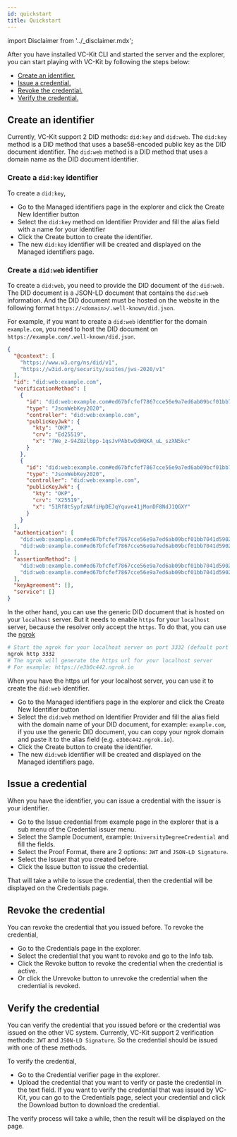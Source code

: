 ```yaml
---
id: quickstart
title: Quickstart
---
```


import Disclaimer from '../\_disclaimer.mdx';

<Disclaimer />

After you have installed VC-Kit CLI and started the server and the explorer, you can start playing with VC-Kit by following the steps below:

- [Create an identifier.](#create-an-identifier)
- [Issue a credential.](#issue-a-credential)
- [Revoke the credential.](#revoke-the-credential)
- [Verify the credential.](#verify-the-credential)

## Create an identifier

Currently, VC-Kit support 2 DID methods: `did:key` and `did:web`. The `did:key` method is a DID method that uses a base58-encoded public key as the DID document identifier. The `did:web` method is a DID method that uses a domain name as the DID document identifier.

### Create a `did:key` identifier

To create a `did:key`,

- Go to the Managed identifiers page in the explorer and click the Create New Identifier button
- Select the `did:key` method on Identifier Provider and fill the alias field with a name for your identifier
- Click the Create button to create the identifier.
- The new `did:key` identifier will be created and displayed on the Managed identifiers page.

### Create a `did:web` identifier

To create a `did:web`, you need to provide the DID document of the `did:web`. The DID document is a JSON-LD document that contains the `did:web` information. And the DID document must be hosted on the website in the following format `https://<domain>/.well-known/did.json`.

For example, if you want to create a `did:web` identifier for the domain `example.com`, you need to host the DID document on `https://example.com/.well-known/did.json`.

```json
{
  "@context": [
    "https://www.w3.org/ns/did/v1",
    "https://w3id.org/security/suites/jws-2020/v1"
  ],
  "id": "did:web:example.com",
  "verificationMethod": [
    {
      "id": "did:web:example.com#ed67bfcfef7867cce56e9a7ed6ab09bcf01bb7041d590280fee2ffb335cde647-key-0",
      "type": "JsonWebKey2020",
      "controller": "did:web:example.com",
      "publicKeyJwk": {
        "kty": "OKP",
        "crv": "Ed25519",
        "x": "7We_z-94Z8zlbpp-1qsJvPAbtwQdWQKA_uL_szXN5kc"
      }
    },
    {
      "id": "did:web:example.com#ed67bfcfef7867cce56e9a7ed6ab09bcf01bb7041d590280fee2ffb335cde647-key-1",
      "type": "JsonWebKey2020",
      "controller": "did:web:example.com",
      "publicKeyJwk": {
        "kty": "OKP",
        "crv": "X25519",
        "x": "51Rf8tSypfzNAfiHpDEJqYquve41jMonDF8NdJ1QGXY"
      }
    }
  ],
  "authentication": [
    "did:web:example.com#ed67bfcfef7867cce56e9a7ed6ab09bcf01bb7041d590280fee2ffb335cde647-key-0",
    "did:web:example.com#ed67bfcfef7867cce56e9a7ed6ab09bcf01bb7041d590280fee2ffb335cde647-key-1"
  ],
  "assertionMethod": [
    "did:web:example.com#ed67bfcfef7867cce56e9a7ed6ab09bcf01bb7041d590280fee2ffb335cde647-key-0",
    "did:web:example.com#ed67bfcfef7867cce56e9a7ed6ab09bcf01bb7041d590280fee2ffb335cde647-key-1"
  ],
  "keyAgreement": [],
  "service": []
}
```

In the other hand, you can use the generic DID document that is hosted on your `localhost` server. But it needs to enable `https` for your `localhost` server, because the resolver only accept the `https`. To do that, you can use the [ngrok](https://ngrok.com/)

```bash
# Start the ngrok for your localhost server on port 3332 (default port of VC-Kit server)
ngrok http 3332
# The ngrok will generate the https url for your localhost server
# For example: https://e3b0c442.ngrok.io
```

When you have the https url for your localhost server, you can use it to create the `did:web` identifier.

- Go to the Managed identifiers page in the explorer and click the Create New Identifier button
- Select the `did:web` method on Identifier Provider and fill the alias field with the domain name of your DID document, for example: `example.com`, if you use the generic DID document, you can copy your ngrok domain and paste it to the alias field (e.g. `e3b0c442.ngrok.io`).
- Click the Create button to create the identifier.
- The new `did:web` identifier will be created and displayed on the Managed identifiers page.

## Issue a credential

When you have the identifier, you can issue a credential with the issuer is your identifier.

- Go to the Issue credential from example page in the explorer that is a sub menu of the Credential issuer menu.
- Select the Sample Document, example: `UniversityDegreeCredential` and fill the fields.
- Select the Proof Format, there are 2 options: `JWT` and `JSON-LD Signature`.
- Select the Issuer that you created before.
- Click the Issue button to issue the credential.

That will take a while to issue the credential, then the credential will be displayed on the Credentials page.

## Revoke the credential

You can revoke the credential that you issued before. To revoke the credential,

- Go to the Credentials page in the explorer.
- Select the credential that you want to revoke and go to the Info tab.
- Click the Revoke button to revoke the credential when the credential is active.
- Or click the Unrevoke button to unrevoke the credential when the credential is revoked.

## Verify the credential

You can verify the credential that you issued before or the credential was issued on the other VC system. Currently, VC-Kit support 2 verification methods: `JWT` and `JSON-LD Signature`. So the credential should be issued with one of these methods.

To verify the credential,

- Go to the Credential verifier page in the explorer.
- Upload the credential that you want to verify or paste the credential in the text field. If you want to verify the credential that was issued by VC-Kit, you can go to the Credentials page, select your credential and click the Download button to download the credential.

The verify process will take a while, then the result will be displayed on the page.
